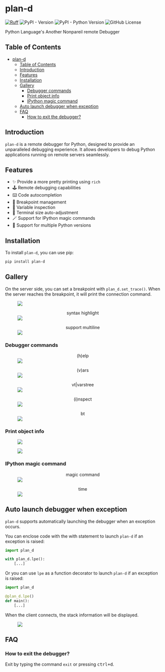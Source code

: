 # plan-d

[![Ruff](https://img.shields.io/endpoint?url=https://raw.githubusercontent.com/astral-sh/ruff/main/assets/badge/v2.json)](https://github.com/astral-sh/ruff)
![PyPI - Version](https://img.shields.io/pypi/v/plan-d)
![PyPI - Python Version](https://img.shields.io/pypi/pyversions/plan-d)
![GitHub License](https://img.shields.io/github/license/zen-xu/plan-d)

Python Language's Another Nonpareil remote Debugger

## Table of Contents

- [plan-d](#plan-d)
  - [Table of Contents](#table-of-contents)
  - [Introduction](#introduction)
  - [Features](#features)
  - [Installation](#installation)
  - [Gallery](#gallery)
    - [Debugger commands](#debugger-commands)
    - [Print object info](#print-object-info)
    - [IPython magic command](#ipython-magic-command)
  - [Auto launch debugger when exception](#auto-launch-debugger-when-exception)
  - [FAQ](#faq)
    - [How to exit the debugger?](#how-to-exit-the-debugger)

## Introduction

`plan-d` is a remote debugger for Python, designed to provide an unparalleled debugging experience. It allows developers to debug Python applications running on remote servers seamlessly.

## Features

- ✨ Provide a more pretty printing using `rich`
- 🕹️ Remote debugging capabilities
- ⌨️ Code autocompletion
- 🔴 Breakpoint management
- 🔎 Variable inspection
- 🔄 Terminal size auto-adjustment
- 🪄 Support for IPython magic commands
- 🐍 Support for multiple Python versions

## Installation

To install `plan-d`, you can use pip:

```sh
pip install plan-d
```

## Gallery

On the server side, you can set a breakpoint with `plan_d.set_trace()`. When the server reaches the breakpoint, it will print the connection command.

<figure class="image">
  <img src="https://zenxu-github-asset.s3.us-east-2.amazonaws.com/plan-d/pland-connect.jpg">
</figure>

<figure class="image">
  <figcaption style="text-align: center;">syntax highlight</figcaption>
  <img src="https://zenxu-github-asset.s3.us-east-2.amazonaws.com/plan-d/pland-highlight-output.jpg">
</figure>

<figure class="image">
  <figcaption style="text-align: center;">support multiline</figcaption>
  <img src="https://zenxu-github-asset.s3.us-east-2.amazonaws.com/plan-d/pland-multilines.jpg">
</figure>

### Debugger commands

<figure class="image">
  <figcaption style="text-align: center;">(h)elp</figcaption>
  <img src="https://zenxu-github-asset.s3.us-east-2.amazonaws.com/plan-d/pland-cmd-h.jpg">
</figure>

<figure class="image">
  <figcaption style="text-align: center;">(v)ars</figcaption>
  <img src="https://zenxu-github-asset.s3.us-east-2.amazonaws.com/plan-d/pland-cmd-vars.jpg">
</figure>

<figure class="image">
  <figcaption style="text-align: center;">vt|varstree</figcaption>
  <img src="https://zenxu-github-asset.s3.us-east-2.amazonaws.com/plan-d/pland-cmd-vt.jpg">
</figure>

<figure class="image">
  <figcaption style="text-align: center;">(i)nspect</figcaption>
  <img src="https://zenxu-github-asset.s3.us-east-2.amazonaws.com/plan-d/pland-cmd-i.jpg">
</figure>

<figure class="image">
  <figcaption style="text-align: center;">bt</figcaption>
  <img src="https://zenxu-github-asset.s3.us-east-2.amazonaws.com/plan-d/pland-cmd-bt.jpg">
</figure>

### Print object info

<figure class="image">
  <img src="https://zenxu-github-asset.s3.us-east-2.amazonaws.com/plan-d/pland-pinfo.jpg">
</figure>

<figure class="image">
  <img src="https://zenxu-github-asset.s3.us-east-2.amazonaws.com/plan-d/pland-pinfo2.jpg">
</figure>

### IPython magic command

<figure class="image">
  <figcaption style="text-align: center;">magic command</figcaption>
  <img src="https://zenxu-github-asset.s3.us-east-2.amazonaws.com/plan-d/pland-magic.jpg">
</figure>

<figure class="image">
  <figcaption style="text-align: center;">time</figcaption>
  <img src="https://zenxu-github-asset.s3.us-east-2.amazonaws.com/plan-d/pland-magic-time.jpg">
</figure>

## Auto launch debugger when exception

`plan-d` supports automatically launching the debugger when an exception occurs.

You can enclose code with the with statement to launch `plan-d` if an exception is raised:

```python
import plan_d

with plan_d.lpe():
    [...]
```

Or you can use `lpe` as a function decorator to launch `plan-d` if an exception is raised:


```python
import plan_d

@plan_d.lpe()
def main():
    [...]
```
When the client connects, the stack information will be displayed.
<figure class="image">
  <img src="https://zenxu-github-asset.s3.us-east-2.amazonaws.com/plan-d/pland-decorator.jpg">
</figure>

## FAQ

### How to exit the debugger?

Exit by typing the command `exit` or pressing <kbd>ctrl+d</kbd>.
